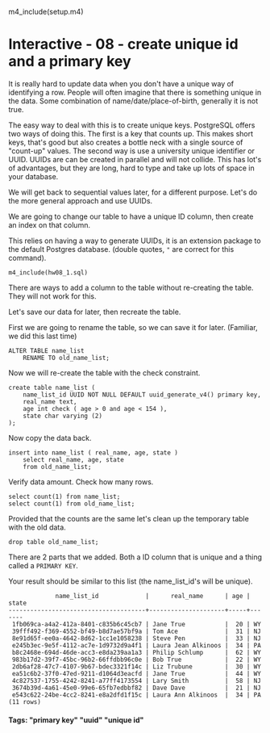 m4_include(setup.m4)

# Interactive - 08 - create unique id and a primary key 

It is really hard to update data when you don't have a unique way of identifying a row.
People will often imagine that there is something unique in the data.  Some combination
of name/date/place-of-birth, generally it is not true.

The easy way to deal with this is to create unique keys.  PostgreSQL offers two ways 
of doing this.  The first is a key that counts up.   This makes short keys, that's good
but also creates a bottle neck with a single source of "count-up" values.  The second
way is use a university unique identifier or UUID.  UUIDs are can be created in parallel
and will not collide.  This has lot's of advantages, but they are long, hard to type
and take up lots of space in your database.

We will get back to sequential values later, for a different purpose.  Let's do the
more general approach and use UUIDs.

We are going to change our table to have a unique ID column, then create an index 
on that column.

This relies on having a way to generate UUIDs, it is an extension package to the
default Postgres database. (double quotes, `"` are correct for this command).

```
m4_include(hw08_1.sql)
```

There are ways to add a column to the table without re-creating the table.
They will not work for this.

Let's save our data for later, then recreate the table.

First we are going to rename the table, so we can save 
it for later. (Familiar, we did this last time)

```
ALTER TABLE name_list
	RENAME TO old_name_list;
```


Now we will re-create the table with the check constraint.

```
create table name_list (
	name_list_id UUID NOT NULL DEFAULT uuid_generate_v4() primary key,
	real_name text,
	age int check ( age > 0 and age < 154 ),	
	state char varying (2)
);

```

Now copy the data back.

```
insert into name_list ( real_name, age, state ) 
	select real_name, age, state 
	from old_name_list;
```

Verify data amount.  Check how many rows.

```
select count(1) from name_list;
select count(1) from old_name_list;
```

Provided that the counts are the same let's clean up the temporary table with the old data. 


```
drop table old_name_list;
```

There are 2 parts that we added.  Both a ID column that is unique and
a thing called a `PRIMARY KEY`.


Your result should be similar to this list (the name_list_id's will
be unique).


```
             name_list_id             |      real_name      | age | state 
--------------------------------------+---------------------+-----+-------
 1fb069ca-a4a2-412a-8401-c835b6c45cb7 | Jane True           |  20 | WY
 39fff492-f369-4552-bf49-b8d7ae57bf9a | Tom Ace             |  31 | NJ
 8e91d65f-ee0a-4642-8d62-1cc1e1058238 | Steve Pen           |  33 | NJ
 e245b3ec-9e5f-4112-ac7e-1d9732d9a4f1 | Laura Jean Alkinoos |  34 | PA
 b8c2468e-694d-46de-acc3-e8da239aa1a3 | Philip Schlump      |  62 | WY
 983b17d2-39f7-45bc-96b2-66ffdbb96c0e | Bob True            |  22 | WY
 2db6af28-47c7-4107-9b67-bdec3321f14c | Liz Trubune         |  30 | WY
 ea51c6b2-37f0-47ed-9211-d1064d3eacfd | Jane True           |  44 | WY
 4c827537-1755-4242-8241-a77ff4173554 | Lary Smith          |  58 | NJ
 3674b39d-4a61-45e0-99e6-65fb7edbbf82 | Dave Dave           |  21 | NJ
 e543c622-24be-4cc2-8241-e8a2dfd1f15c | Laura Ann Alkinoos  |  34 | PA
(11 rows)

```

#### Tags: "primary key" "uuid" "unique id"

